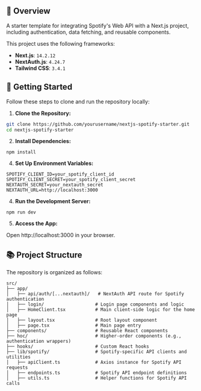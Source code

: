 ## 🚀 Overview

A starter template for integrating Spotify's Web API with a Next.js project, including authentication, data fetching, and reusable components.

This project uses the following frameworks:

- **Next.js**: `14.2.12`
- **NextAuth.js**: `4.24.7`
- **Tailwind CSS**: `3.4.1`

## 📝 Getting Started

Follow these steps to clone and run the repository locally:

1. **Clone the Repository:**
```bash
git clone https://github.com/yourusername/nextjs-spotify-starter.git
cd nextjs-spotify-starter
```
2. **Install Dependencies:**
```
npm install
```
4. **Set Up Environment Variables:**
```
SPOTIFY_CLIENT_ID=your_spotify_client_id
SPOTIFY_CLIENT_SECRET=your_spotify_client_secret
NEXTAUTH_SECRET=your_nextauth_secret
NEXTAUTH_URL=http://localhost:3000
```
4. **Run the Development Server:**
```
npm run dev
```
5. **Access the App:**

Open http://localhost:3000 in your browser.

## 📚 Project Structure

The repository is organized as follows:

```plaintext
src/
├── app/
│   ├── api/auth/[...nextauth]/   # NextAuth API route for Spotify authentication
│   ├── login/                   # Login page components and logic
│   ├── HomeClient.tsx           # Main client-side logic for the home page
│   ├── layout.tsx               # Root layout component
│   ├── page.tsx                 # Main page entry
├── components/                  # Reusable React components
├── hoc/                         # Higher-order components (e.g., authentication wrappers)
├── hooks/                       # Custom React hooks
├── lib/spotify/                 # Spotify-specific API clients and utilities
│   ├── apiClient.ts             # Axios instance for Spotify API requests
│   ├── endpoints.ts             # Spotify API endpoint definitions
│   ├── utils.ts                 # Helper functions for Spotify API calls

